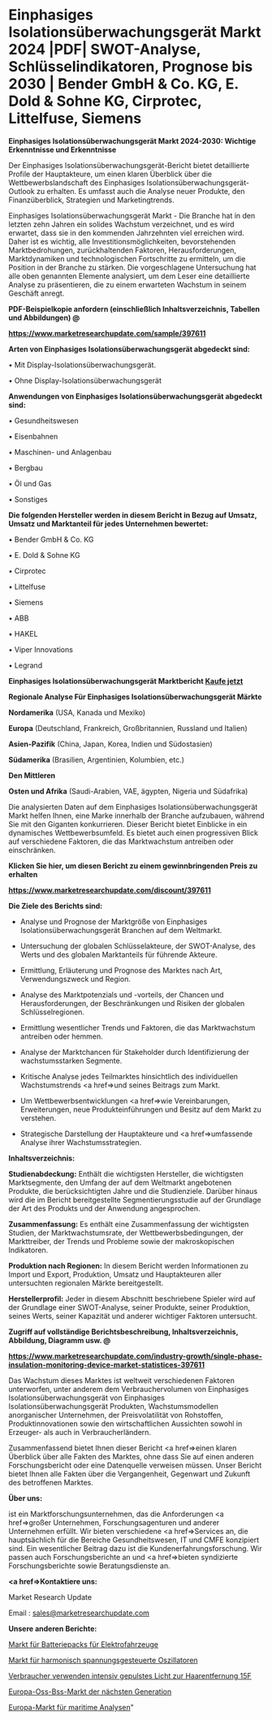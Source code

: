 # Einphasiges Isolationsüberwachungsgerät Markt 2024 |PDF| SWOT-Analyse, Schlüsselindikatoren, Prognose bis 2030 | Bender GmbH & Co. KG, E. Dold & Sohne KG, Cirprotec, Littelfuse, Siemens

<strong>Einphasiges Isolationsüberwachungsgerät Markt 2024-2030: Wichtige Erkenntnisse und Erkenntnisse</strong>

Der Einphasiges Isolationsüberwachungsgerät-Bericht bietet detaillierte Profile der Hauptakteure, um einen klaren Überblick über die Wettbewerbslandschaft des Einphasiges Isolationsüberwachungsgerät-Outlook zu erhalten. Es umfasst auch die Analyse neuer Produkte, den Finanzüberblick, Strategien und Marketingtrends.

Einphasiges Isolationsüberwachungsgerät Markt - Die Branche hat in den letzten zehn Jahren ein solides Wachstum verzeichnet, und es wird erwartet, dass sie in den kommenden Jahrzehnten viel erreichen wird. Daher ist es wichtig, alle Investitionsmöglichkeiten, bevorstehenden Marktbedrohungen, zurückhaltenden Faktoren, Herausforderungen, Marktdynamiken und technologischen Fortschritte zu ermitteln, um die Position in der Branche zu stärken. Die vorgeschlagene Untersuchung hat alle oben genannten Elemente analysiert, um dem Leser eine detaillierte Analyse zu präsentieren, die zu einem erwarteten Wachstum in seinem Geschäft anregt.



<strong><b>PDF-Beispielkopie anfordern (einschließlich Inhaltsverzeichnis, Tabellen und Abbildungen) @ </b></strong>

<strong><a href=https://www.marketresearchupdate.com/sample/397611>

<strong>https://www.marketresearchupdate.com/sample/397611</u></a></strong></strong>



<strong>Arten von Einphasiges Isolationsüberwachungsgerät abgedeckt sind:</strong>

• Mit Display-Isolationsüberwachungsgerät.

• Ohne Display-Isolationsüberwachungsgerät



<strong>Anwendungen von Einphasiges Isolationsüberwachungsgerät abgedeckt sind:</strong>

• Gesundheitswesen

• Eisenbahnen

• Maschinen- und Anlagenbau

• Bergbau

• Öl und Gas

• Sonstiges



<strong>Die folgenden Hersteller werden in diesem Bericht in Bezug auf Umsatz, Umsatz und Marktanteil für jedes Unternehmen bewertet:</strong>

• Bender GmbH & Co. KG

• E. Dold & Sohne KG

• Cirprotec

• Littelfuse

• Siemens

• ABB

• HAKEL

• Viper Innovations

• Legrand



<strong>Einphasiges Isolationsüberwachungsgerät Marktbericht <a href=https://www.marketresearchupdate.com/buynow/397611>Kaufe jetzt</a></strong>



<strong>Regionale Analyse Für Einphasiges Isolationsüberwachungsgerät Märkte</strong>



<strong>Nordamerika</strong> (USA, Kanada und Mexiko)



<strong>Europa</strong> (Deutschland, Frankreich, Großbritannien, Russland und Italien)



<strong>Asien-Pazifik</strong> (China, Japan, Korea, Indien und Südostasien)



<strong>Südamerika</strong> (Brasilien, Argentinien, Kolumbien, etc.)



<strong>Den Mittleren</strong> 

<strong>Osten und Afrika</strong> (Saudi-Arabien, VAE, ägypten, Nigeria und Südafrika)

Die analysierten Daten auf dem Einphasiges Isolationsüberwachungsgerät Markt helfen Ihnen, eine Marke innerhalb der Branche aufzubauen, während Sie mit den Giganten konkurrieren. Dieser Bericht bietet Einblicke in ein dynamisches Wettbewerbsumfeld. Es bietet auch einen progressiven Blick auf verschiedene Faktoren, die das Marktwachstum antreiben oder einschränken.



<strong>Klicken Sie hier, um diesen Bericht zu einem gewinnbringenden Preis zu erhalten
</strong>

<strong><a href=https://www.marketresearchupdate.com/discount/397611>https://www.marketresearchupdate.com/discount/397611</b></u></strong></a>



<strong>Die Ziele des Berichts sind:</strong>

- Analyse und Prognose der Marktgröße von Einphasiges Isolationsüberwachungsgerät Branchen auf dem Weltmarkt.

- Untersuchung der globalen Schlüsselakteure, der SWOT-Analyse, des Werts und des globalen Marktanteils für führende Akteure.

- Ermittlung, Erläuterung und Prognose des Marktes nach Art, Verwendungszweck und Region.

- Analyse des Marktpotenzials und -vorteils, der Chancen und Herausforderungen, der Beschränkungen und Risiken der globalen Schlüsselregionen.

- Ermittlung wesentlicher Trends und Faktoren, die das Marktwachstum antreiben oder hemmen.

- Analyse der Marktchancen für Stakeholder durch Identifizierung der wachstumsstarken Segmente.

- Kritische Analyse jedes Teilmarktes hinsichtlich des individuellen Wachstumstrends <a href=>und</a> seines Beitrags zum Markt.

- Um Wettbewerbsentwicklungen <a href=>wie</a> Vereinbarungen, Erweiterungen, neue Produkteinführungen und Besitz auf dem Markt zu verstehen.

- Strategische Darstellung der Hauptakteure und <a href=>umfas</a>sende Analyse ihrer Wachstumsstrategien.



<strong>Inhaltsverzeichnis:</strong>



<strong>Studienabdeckung:</strong> Enthält die wichtigsten Hersteller, die wichtigsten Marktsegmente, den Umfang der auf dem Weltmarkt angebotenen Produkte, die berücksichtigten Jahre und die Studienziele. Darüber hinaus wird die im Bericht bereitgestellte Segmentierungsstudie auf der Grundlage der Art des Produkts und der Anwendung angesprochen.



<strong>Zusammenfassung:</strong> Es enthält eine Zusammenfassung der wichtigsten Studien, der Marktwachstumsrate, der Wettbewerbsbedingungen, der Markttreiber, der Trends und Probleme sowie der makroskopischen Indikatoren.



<strong>Produktion nach Regionen:</strong> In diesem Bericht werden Informationen zu Import und Export, Produktion, Umsatz und Hauptakteuren aller untersuchten regionalen Märkte bereitgestellt.



<strong>Herstellerprofil:</strong> Jeder in diesem Abschnitt beschriebene Spieler wird auf der Grundlage einer SWOT-Analyse, seiner Produkte, seiner Produktion, seines Werts, seiner Kapazität und anderer wichtiger Faktoren untersucht.



<strong><b>Zugriff auf vollständige Berichtsbeschreibung, Inhaltsverzeichnis, Abbildung, Diagramm usw. @ </b></strong>

<strong><a href=https://www.marketresearchupdate.com/industry-growth/single-phase-insulation-monitoring-device-market-statistices-397611>https://www.marketresearchupdate.com/industry-growth/single-phase-insulation-monitoring-device-market-statistices-397611</a></strong>

Das Wachstum dieses Marktes ist weltweit verschiedenen Faktoren unterworfen, unter anderem dem Verbrauchervolumen von Einphasiges Isolationsüberwachungsgerät von Einphasiges Isolationsüberwachungsgerät Produkten, Wachstumsmodellen anorganischer Unternehmen, der Preisvolatilität von Rohstoffen, Produktinnovationen sowie den wirtschaftlichen Aussichten sowohl in Erzeuger- als auch in Verbraucherländern.

Zusammenfassend bietet Ihnen dieser Bericht <a href=>einen</a> klaren Überblick über alle Fakten des Marktes, ohne dass Sie auf einen anderen Forschungsbericht oder eine Datenquelle verweisen müssen. Unser Bericht bietet Ihnen alle Fakten über die Vergangenheit, Gegenwart und Zukunft des betroffenen Marktes.



<strong>Über uns:</strong>

 ist ein Marktforschungsunternehmen, das die Anforderungen <a href=>großer</a> Unternehmen, Forschungsagenturen und anderer Unternehmen erfüllt. Wir bieten verschiedene <a href=>Services</a> an, die hauptsächlich für die Bereiche Gesundheitswesen, IT und CMFE konzipiert sind. Ein wesentlicher Beitrag dazu ist die Kundenerfahrungsforschung. Wir passen auch Forschungsberichte an und <a href=>bieten</a> syndizierte Forschungsberichte sowie Beratungsdienste an.



<strong><a href=>Kontaktiere uns:</a></strong>

Market Research Update

Email : sales@marketresearchupdate.com



<strong>Unsere anderen Berichte:</strong>

<a href=https://www.linkedin.com/pulse/electric-vehicles-battery-packs-market-trends>Markt für Batteriepacks für Elektrofahrzeuge</a>

<a href=https://www.linkedin.com/pulse/harmonic-voltage-controlled-oscillator-market-1f>Markt für harmonisch spannungsgesteuerte Oszillatoren</a>

<a href=https://www.linkedin.com/pulse/consumer-use-intense-pulsed-light-hair-removal-15f>Verbraucher verwenden intensiv gepulstes Licht zur Haarentfernung 15F</a>

<a href=https://www.linkedin.com/pulse/europe-next-generation-oss-bss-market-2023-2030>Europa-Oss-Bss-Markt der nächsten Generation</a>

<a href=https://www.linkedin.com/pulse/europe-maritime-analytics-market-2030-future-nninf/>Europa-Markt für maritime Analysen</a>"
